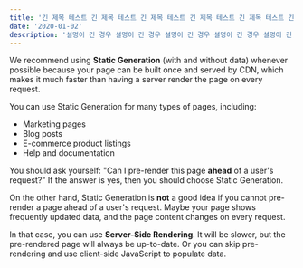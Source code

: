 ```yaml
---
title: '긴 제목 테스트 긴 제목 테스트 긴 제목 테스트 긴 제목 테스트 긴 제목 테스트 긴 제목 테스트 긴 제목 테스트 긴 제목 테스트'
date: '2020-01-02'
description: '설명이 긴 경우 설명이 긴 경우 설명이 긴 경우 설명이 긴 경우 설명이 긴 경우 설명이 긴 경우 설명이 긴 경우 설명이 긴 경우 설명이 긴 경우 설명이 긴 경우 설명이 긴 경우 설명이 긴 경우 설명이 긴 경우 설명이 긴 경우 설명이 긴 경우 설명이 긴 경우 설명이 긴 경우 설명이 긴 경우 설명이 긴 경우 설명이 긴 경우 설명이 긴 경우'
---
```


We recommend using **Static Generation** (with and without data) whenever possible because your page can be built once and served by CDN, which makes it much faster than having a server render the page on every request.

You can use Static Generation for many types of pages, including:

- Marketing pages
- Blog posts
- E-commerce product listings
- Help and documentation

You should ask yourself: "Can I pre-render this page **ahead** of a user's request?" If the answer is yes, then you should choose Static Generation.

On the other hand, Static Generation is **not** a good idea if you cannot pre-render a page ahead of a user's request. Maybe your page shows frequently updated data, and the page content changes on every request.

In that case, you can use **Server-Side Rendering**. It will be slower, but the pre-rendered page will always be up-to-date. Or you can skip pre-rendering and use client-side JavaScript to populate data.